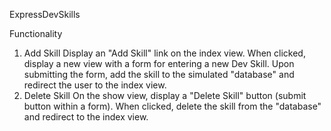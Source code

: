 ExpressDevSkills


Functionality
1. Add Skill
Display an "Add Skill" link on the index view.
When clicked, display a new view with a form for entering a new Dev Skill.
Upon submitting the form, add the skill to the simulated "database" and redirect the user to the index view.
2. Delete Skill
On the show view, display a "Delete Skill" button (submit button within a form).
When clicked, delete the skill from the "database" and redirect to the index view.

